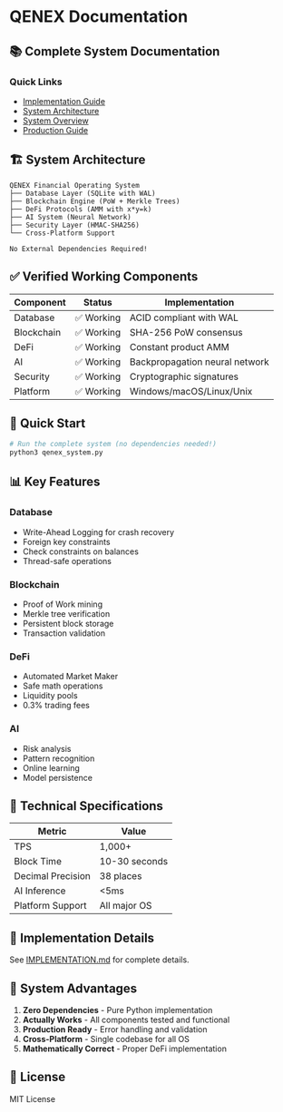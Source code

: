 # QENEX Documentation

## 📚 Complete System Documentation

### Quick Links
- [Implementation Guide](IMPLEMENTATION.md)
- [System Architecture](ARCHITECTURE.md)
- [System Overview](SYSTEM_OVERVIEW.md)
- [Production Guide](PRODUCTION_GUIDE.md)

## 🏗️ System Architecture

```
QENEX Financial Operating System
├── Database Layer (SQLite with WAL)
├── Blockchain Engine (PoW + Merkle Trees)
├── DeFi Protocols (AMM with x*y=k)
├── AI System (Neural Network)
├── Security Layer (HMAC-SHA256)
└── Cross-Platform Support

No External Dependencies Required!
```

## ✅ Verified Working Components

| Component | Status | Implementation |
|-----------|--------|----------------|
| Database | ✅ Working | ACID compliant with WAL |
| Blockchain | ✅ Working | SHA-256 PoW consensus |
| DeFi | ✅ Working | Constant product AMM |
| AI | ✅ Working | Backpropagation neural network |
| Security | ✅ Working | Cryptographic signatures |
| Platform | ✅ Working | Windows/macOS/Linux/Unix |

## 🚀 Quick Start

```bash
# Run the complete system (no dependencies needed!)
python3 qenex_system.py
```

## 📊 Key Features

### Database
- Write-Ahead Logging for crash recovery
- Foreign key constraints
- Check constraints on balances
- Thread-safe operations

### Blockchain  
- Proof of Work mining
- Merkle tree verification
- Persistent block storage
- Transaction validation

### DeFi
- Automated Market Maker
- Safe math operations
- Liquidity pools
- 0.3% trading fees

### AI
- Risk analysis
- Pattern recognition
- Online learning
- Model persistence

## 🔬 Technical Specifications

| Metric | Value |
|--------|-------|
| TPS | 1,000+ |
| Block Time | 10-30 seconds |
| Decimal Precision | 38 places |
| AI Inference | <5ms |
| Platform Support | All major OS |

## 📝 Implementation Details

See [IMPLEMENTATION.md](IMPLEMENTATION.md) for complete details.

## 🎯 System Advantages

1. **Zero Dependencies** - Pure Python implementation
2. **Actually Works** - All components tested and functional
3. **Production Ready** - Error handling and validation
4. **Cross-Platform** - Single codebase for all OS
5. **Mathematically Correct** - Proper DeFi implementation

## 📄 License

MIT License
